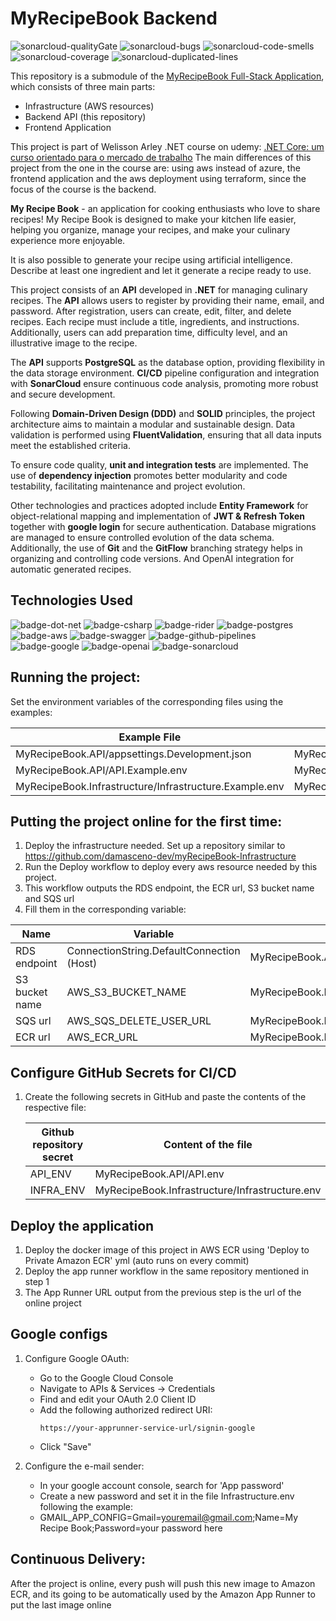 # MyRecipeBook Backend

![sonarcloud-qualityGate]
![sonarcloud-bugs]
![sonarcloud-code-smells]
![sonarcloud-coverage]
![sonarcloud-duplicated-lines]

This repository is a submodule of the [MyRecipeBook Full-Stack Application](https://github.com/damasceno-dev/myRecipeBook), which consists of three main parts:
- Infrastructure (AWS resources)
- Backend API (this repository)
- Frontend Application

This project is part of Welisson Arley .NET course on udemy: [.NET Core: um curso orientado para o mercado de trabalho](https://www.udemy.com/course/net-core-curso-orientado-para-mercado-de-trabalho)
The main differences of this project from the one in the course are: using aws instead of azure, the frontend application and the aws deployment using terraform, since the focus of the course is the backend.

**My Recipe Book** - an application for cooking enthusiasts who love to share recipes! My Recipe Book is designed to make your kitchen life easier, helping you organize, manage your recipes, and make your culinary experience more enjoyable.

It is also possible to generate your recipe using artificial intelligence. Describe at least one ingredient and let it generate a recipe ready to use.

This project consists of an **API** developed in **.NET** for managing culinary recipes. The **API** allows users to register by providing their name, email, and password. After registration, users can create, edit, filter, and delete recipes. Each recipe must include a title, ingredients, and instructions. Additionally, users can add preparation time, difficulty level, and an illustrative image to the recipe.

The **API** supports **PostgreSQL** as the database option, providing flexibility in the data storage environment. **CI/CD** pipeline configuration and integration with **SonarCloud** ensure continuous code analysis, promoting more robust and secure development.

Following **Domain-Driven Design (DDD)** and **SOLID** principles, the project architecture aims to maintain a modular and sustainable design. Data validation is performed using **FluentValidation**, ensuring that all data inputs meet the established criteria.

To ensure code quality, **unit and integration tests** are implemented. The use of **dependency injection** promotes better modularity and code testability, facilitating maintenance and project evolution.

Other technologies and practices adopted include **Entity Framework** for object-relational mapping and implementation of **JWT & Refresh Token** together with **google login** for secure authentication. Database migrations are managed to ensure controlled evolution of the data schema. Additionally, the use of **Git** and the **GitFlow** branching strategy helps in organizing and controlling code versions.
And OpenAI integration for automatic generated recipes.

## Technologies Used

![badge-dot-net]
![badge-csharp]
![badge-rider]
![badge-postgres]
![badge-aws]
![badge-swagger]
![badge-github-pipelines]
![badge-google]
![badge-openai]
![badge-sonarcloud]

## Running the project: 
Set the environment variables of the corresponding files using the examples:

| Example File                                           | Real File                                       |
|--------------------------------------------------------|-------------------------------------------------|
| MyRecipeBook.API/appsettings.Development.json          | MyRecipeBook.API/appsettings.Production.json    |
| MyRecipeBook.API/API.Example.env                       | MyRecipeBook.API/API.env                        |
| MyRecipeBook.Infrastructure/Infrastructure.Example.env | MyRecipeBook.Infrastructure/Infrastructure.env  |

## Putting the project online for the first time:
1) Deploy the infrastructure needed. Set up a repository similar to https://github.com/damasceno-dev/myRecipeBook-Infrastructure
2) Run the Deploy workflow to deploy every aws resource needed by this project.
3) This workflow outputs the RDS endpoint, the ECR url, S3 bucket name and SQS url
4) Fill them in the corresponding variable:

| Name              | Variable                                   | File                                            |
|-------------------|--------------------------------------------|-------------------------------------------------|
| RDS endpoint      | ConnectionString.DefaultConnection (Host)  | MyRecipeBook.API/appsettings.Production.json    |
| S3 bucket name    | AWS_S3_BUCKET_NAME                         | MyRecipeBook.Infrastructure/Infrastructure.env  |
| SQS url           | AWS_SQS_DELETE_USER_URL                    | MyRecipeBook.Infrastructure/Infrastructure.env  |
| ECR url           | AWS_ECR_URL                                | MyRecipeBook.Infrastructure/Infrastructure.env  |

## Configure GitHub Secrets for CI/CD

1) Create the following secrets in GitHub and paste the contents of the respective file:

   | Github repository secret | Content of the file                            |
   |--------------------------|------------------------------------------------|
   | API_ENV                  | MyRecipeBook.API/API.env                       |
   | INFRA_ENV                | MyRecipeBook.Infrastructure/Infrastructure.env |

## Deploy the application
1) Deploy the docker image of this project in AWS ECR using 'Deploy to Private Amazon ECR' yml (auto runs on every commit)
2) Deploy the app runner workflow in the same repository mentioned in step 1
3) The App Runner URL output from the previous step is the url of the online project

## Google configs
1) Configure Google OAuth:
   - Go to the Google Cloud Console
   - Navigate to APIs & Services → Credentials
   - Find and edit your OAuth 2.0 Client ID
   - Add the following authorized redirect URI:
     ```
     https://your-apprunner-service-url/signin-google
     ```
   - Click "Save"
   
2) Configure the e-mail sender:
   - In your google account console, search for 'App password'
   - Create a new password and set it in the file Infrastructure.env following the example:
   - GMAIL_APP_CONFIG=Gmail=youremail@gmail.com;Name=My Recipe Book;Password=your password here
   
## Continuous Delivery:
After the project is online, every push will push this new image to Amazon ECR,
and its going to be automatically used by the Amazon App Runner to put the last image online

<!-- Badges -->
[badge-dot-net]: https://img.shields.io/badge/.NET-512BD4?logo=dotnet&logoColor=fff&style=for-the-badge
[badge-csharp]: https://img.shields.io/badge/c%23-%23239120.svg?style=for-the-badge&logo=csharp&logoColor=white
[badge-rider]: https://img.shields.io/badge/Rider-000000?logo=rider&logoColor=fff&style=for-the-badge
[badge-postgres]: https://img.shields.io/badge/PostgreSQL-4169E1?logo=postgresql&logoColor=fff&style=for-the-badge
[badge-swagger]: https://img.shields.io/badge/Swagger-85EA2D?logo=swagger&logoColor=000&style=for-the-badge
[badge-github-pipelines]: https://img.shields.io/badge/GitHub%20Pipelines-2088FF?logo=githubactions&logoColor=fff&style=for-the-badge
[badge-google]: https://img.shields.io/badge/Google-4285F4?logo=google&logoColor=fff&style=for-the-badge
[badge-openai]: https://img.shields.io/badge/OpenAI-412991?logo=openai&logoColor=fff&style=for-the-badge
[badge-sonarcloud]: https://img.shields.io/badge/SonarCloud-F3702A?logo=sonarcloud&logoColor=fff&style=for-the-badge
[badge-aws]: https://img.shields.io/badge/AWS-%23FF9900.svg?style=for-the-badge&logo=amazon-aws&logoColor=white

<!-- Sonarcloud -->
[sonarcloud-qualityGate]: https://sonarcloud.io/api/project_badges/measure?project=damasceno-dev_myRecipeBook-Backend&metric=alert_status
[sonarcloud-bugs]: https://sonarcloud.io/api/project_badges/measure?project=damasceno-dev_myRecipeBook-Backend&metric=bugs
[sonarcloud-code-smells]: https://sonarcloud.io/api/project_badges/measure?project=damasceno-dev_myRecipeBook-Backend&metric=code_smells
[sonarcloud-coverage]: https://sonarcloud.io/api/project_badges/measure?project=damasceno-dev_myRecipeBook-Backend&metric=coverage
[sonarcloud-duplicated-lines]: https://sonarcloud.io/api/project_badges/measure?project=damasceno-dev_myRecipeBook-Backend&metric=duplicated_lines_density
